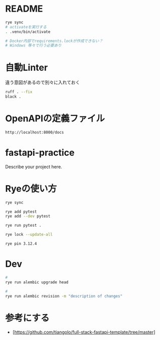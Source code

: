 # README

```bash
rye sync
# activateを実行する
. .venv/bin/activate
```

```bash
# Docker内部でrequirements.lockが作成できない？
# Windows 等々で行う必要あり
```

# 自動Linter

違う意図があるので別々に入れておく


```bash
ruff . --fix
black .
```

# OpenAPIの定義ファイル
```bash
http://localhost:8000/docs
```

# fastapi-practice

Describe your project here.

# Ryeの使い方

```bash
rye sync
```
```bash
rye add pytest
rye add --dev pytest

rye run pytest .
```
```bash
rye lock --update-all
```

```bash
rye pin 3.12.4
```

# Dev
```bash
# 
rye run alembic upgrade head

# 
rye run alembic revision -m "description of changes"
```

# 参考にする
- [https://github.com/tiangolo/full-stack-fastapi-template/tree/master]